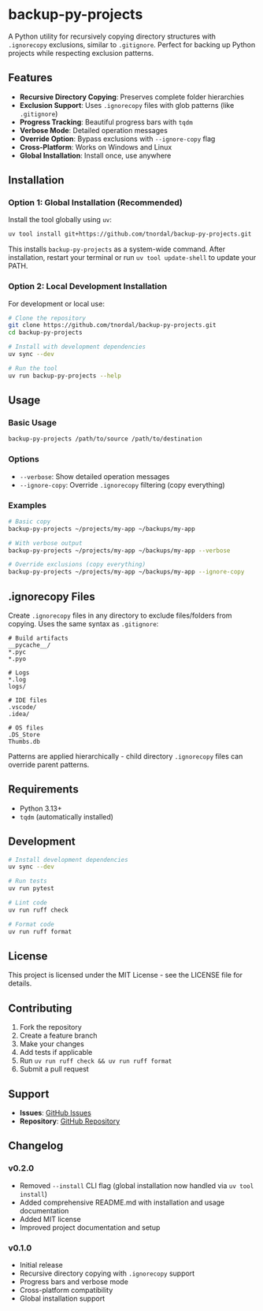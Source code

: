 # backup-py-projects

A Python utility for recursively copying directory structures with `.ignorecopy` exclusions, similar to `.gitignore`. Perfect for backing up Python projects while respecting exclusion patterns.

## Features

- **Recursive Directory Copying**: Preserves complete folder hierarchies
- **Exclusion Support**: Uses `.ignorecopy` files with glob patterns (like `.gitignore`)
- **Progress Tracking**: Beautiful progress bars with `tqdm`
- **Verbose Mode**: Detailed operation messages
- **Override Option**: Bypass exclusions with `--ignore-copy` flag
- **Cross-Platform**: Works on Windows and Linux
- **Global Installation**: Install once, use anywhere

## Installation

### Option 1: Global Installation (Recommended)

Install the tool globally using `uv`:

```bash
uv tool install git+https://github.com/tnordal/backup-py-projects.git
```

This installs `backup-py-projects` as a system-wide command. After installation, restart your terminal or run `uv tool update-shell` to update your PATH.

### Option 2: Local Development Installation

For development or local use:

```bash
# Clone the repository
git clone https://github.com/tnordal/backup-py-projects.git
cd backup-py-projects

# Install with development dependencies
uv sync --dev

# Run the tool
uv run backup-py-projects --help
```

## Usage

### Basic Usage

```bash
backup-py-projects /path/to/source /path/to/destination
```

### Options

- `--verbose`: Show detailed operation messages
- `--ignore-copy`: Override `.ignorecopy` filtering (copy everything)

### Examples

```bash
# Basic copy
backup-py-projects ~/projects/my-app ~/backups/my-app

# With verbose output
backup-py-projects ~/projects/my-app ~/backups/my-app --verbose

# Override exclusions (copy everything)
backup-py-projects ~/projects/my-app ~/backups/my-app --ignore-copy
```

## .ignorecopy Files

Create `.ignorecopy` files in any directory to exclude files/folders from copying. Uses the same syntax as `.gitignore`:

```
# Build artifacts
__pycache__/
*.pyc
*.pyo

# Logs
*.log
logs/

# IDE files
.vscode/
.idea/

# OS files
.DS_Store
Thumbs.db
```

Patterns are applied hierarchically - child directory `.ignorecopy` files can override parent patterns.

## Requirements

- Python 3.13+
- `tqdm` (automatically installed)

## Development

```bash
# Install development dependencies
uv sync --dev

# Run tests
uv run pytest

# Lint code
uv run ruff check

# Format code
uv run ruff format
```

## License

This project is licensed under the MIT License - see the LICENSE file for details.

## Contributing

1. Fork the repository
2. Create a feature branch
3. Make your changes
4. Add tests if applicable
5. Run `uv run ruff check && uv run ruff format`
6. Submit a pull request

## Support

- **Issues**: [GitHub Issues](https://github.com/tnordal/backup-py-projects/issues)
- **Repository**: [GitHub Repository](https://github.com/tnordal/backup-py-projects)

## Changelog

### v0.2.0
- Removed `--install` CLI flag (global installation now handled via `uv tool install`)
- Added comprehensive README.md with installation and usage documentation
- Added MIT license
- Improved project documentation and setup

### v0.1.0
- Initial release
- Recursive directory copying with `.ignorecopy` support
- Progress bars and verbose mode
- Cross-platform compatibility
- Global installation support